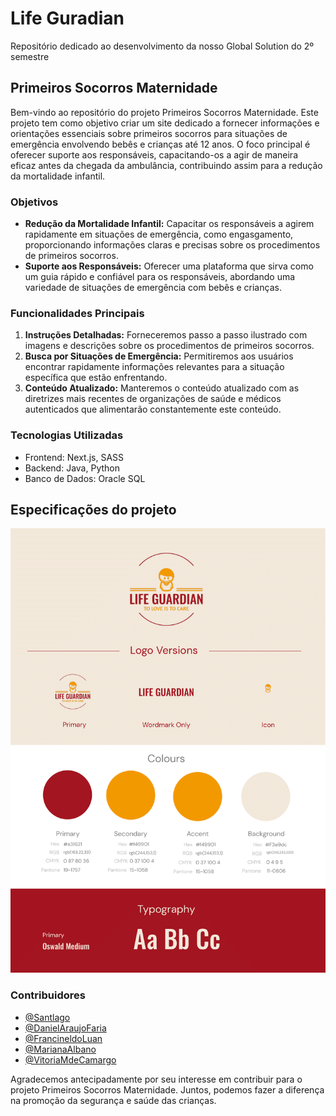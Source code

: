 # Life Guradian
Repositório dedicado ao desenvolvimento da nosso Global Solution do 2º semestre

## Primeiros Socorros Maternidade
<p>Bem-vindo ao repositório do projeto Primeiros Socorros Maternidade. Este projeto tem como objetivo criar um site dedicado a fornecer informações e orientações essenciais sobre primeiros socorros para situações de emergência envolvendo bebês e crianças até 12 anos. O foco principal é oferecer suporte aos responsáveis, capacitando-os a agir de maneira eficaz antes da chegada da ambulância, contribuindo assim para a redução da mortalidade infantil.</p>

### Objetivos
<ul>
    <li>
        <b>Redução da Mortalidade Infantil:</b> Capacitar os responsáveis a agirem rapidamente em situações de emergência, como engasgamento, proporcionando informações claras e precisas sobre os procedimentos de primeiros socorros.
    </li>
    <li>
        <b>Suporte aos Responsáveis:</b> Oferecer uma plataforma que sirva como um guia rápido e confiável para os responsáveis, abordando uma variedade de situações de emergência com bebês e crianças.
    </li>
</ul>


### Funcionalidades Principais

<ol>
  <li><b>Instruções Detalhadas:</b> Forneceremos passo a passo ilustrado com imagens e descrições sobre os procedimentos de primeiros socorros.</li>
  <li><b>Busca por Situações de Emergência:</b> Permitiremos aos usuários encontrar rapidamente informações relevantes para a situação específica que estão enfrentando.</li>
  <li><b>Conteúdo Atualizado:</b> Manteremos o conteúdo atualizado com as diretrizes mais recentes de organizações de saúde e médicos autenticados que alimentarão constantemente este conteúdo.</li>
</ol>

### Tecnologias Utilizadas
<ul>
    <li>Frontend: Next.js, SASS</li>
    <li>Backend: Java, Python</li>
    <li>Banco de Dados: Oracle SQL</li>
</ul>

## Especificações do projeto

![Paleta de cores](<visual-identity\logo\life-guardian-brand-zip-file\BrandBoard.png>)

### Contribuidores
- [@Santlago](https://github.com/Santlago)
- [@DanielAraujoFaria](https://github.com/DanielAraujoFaria)
- [@FrancineldoLuan](https://github.com/FrancineldoLuan)
- [@MarianaAlbano](https://github.com/mariialbano)
- [@VitoriaMdeCamargo](https://github.com/VitoriaMdeCamargo)


<p>Agradecemos antecipadamente por seu interesse em contribuir para o projeto Primeiros Socorros Maternidade. Juntos, podemos fazer a diferença na promoção da segurança e saúde das crianças.</p>